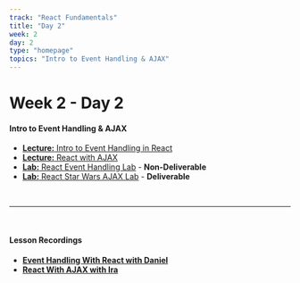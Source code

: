 ```yaml
---
track: "React Fundamentals"
title: "Day 2"
week: 2
day: 2
type: "homepage"
topics: "Intro to Event Handling & AJAX"
---
```



# Week 2 - Day 2

#### Intro to Event Handling & AJAX
- [**Lecture:** Intro to Event Handling in React](/react-fundamentals/week-2/day-2/lecture-materials/event-handling-in-react/)
- [**Lecture:** React with AJAX](/react-fundamentals/week-2/day-2/lecture-materials/react-with-ajax/)
- [**Lab:** React Event Handling Lab](/react-fundamentals/week-2/day-2/labs/react-event-handling-and-program-logic-lab) - **Non-Deliverable**
- [**Lab:** React Star Wars AJAX Lab](/react-fundamentals/week-2/day-2/labs/star-wars-api-react-lab) - **Deliverable**


<br>
<hr>
<br>

#### Lesson Recordings

- [**Event Handling With React with Daniel**](https://generalassembly.zoom.us/rec/share/TZU-UkbCdAPj6Pu7uUC7Aw3ujG7zyW6mp0n6H7gWznZWEsVDADGHAGDAoKlhK0m-.3Dj4TSMEyNlEvb4-?startTime=1606836113000)
- [**React With AJAX with Ira**](https://generalassembly.zoom.us/rec/share/TZU-UkbCdAPj6Pu7uUC7Aw3ujG7zyW6mp0n6H7gWznZWEsVDADGHAGDAoKlhK0m-.3Dj4TSMEyNlEvb4-?startTime=1606851130000)

